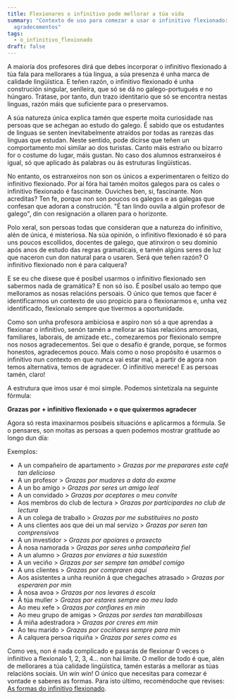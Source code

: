 ```yaml
---
title: Flexionares o infinitivo pode mellorar a túa vida
summary: "Contexto de uso para comezar a usar o infinitivo flexionado: os
  agradecementos"
tags:
  - o_infinitivo_flexionado
draft: false
---
```

A maioría dos profesores dirá que debes incorporar o infinitivo flexionado á túa fala para mellorares a túa lingua, a súa presenza é unha marca de calidade lingüística. E teñen razón, o infinitivo flexionado é unha construción singular, senlleira, que só se dá no galego-portugués e no húngaro. Trátase, por tanto, dun trazo identitario que só se encontra nestas linguas, razón máis que suficiente para o preservamos.

A súa natureza única explica tamén que esperte moita curiosidade nas persoas que se achegan ao estudo do galego. É sabido que os estudantes de linguas se senten inevitabelmente atraídos por todas as rarezas das linguas que estudan. Neste sentido, pode dicirse que teñen un comportamento moi similar ao dos turistas. Canto máis estraño ou bizarro for o costume do lugar, máis gustan. No caso dos alumnos estranxeiros é igual, só que aplicado ás palabras ou ás estruturas lingüísticas.

No entanto, os estranxeiros non son os únicos a experimentaren o feitizo do infinitivo flexionado. Por aí fóra hai tamén moitos galegos para os cales o infinitivo flexionado é fascinante. Ouviches ben, si, fascinante. Non acreditas? Ten fe, porque non son poucos os galegos e as galegas que confesan que adoran a construción. "É tan lindo ouvila a algún profesor de galego", din con resignación a ollaren para o horizonte.

Polo xeral, son persoas todas que consideran que a natureza do infinitivo, alén de única, é misteriosa. Na súa opinión, o infinitivo flexionado é só para uns poucos escollidos, docentes de galego, que atinxiron o seu dominio após anos de estudo das regras gramaticais, e tamén algúns seres de luz que naceron cun don natural para o usaren. Será que teñen razón? O infinitivo flexionado non é para calquera?

E se eu che dixese que é posíbel usarmos o infinitivo flexionado sen sabermos nada de gramática? E non só iso. É posíbel usalo ao tempo que melloramos as nosas relacións persoais. O único que temos que facer é identificarmos un contexto de uso propicio para o flexionarmos e, unha vez identificado, flexionalo sempre que tivermos a oportunidade.

Como son unha profesora ambiciosa e aspiro non só a que aprendas a flexionar o infinitivo, senón tamén a mellorar as túas relacións amorosas, familiares, laborais, de amizade etc., comezaremos por flexionalo sempre nos nosos agradecementos. Sei que o desafío é grande, porque, se formos honestos, agradecemos pouco. Mais como o noso propósito é usarmos o infinitivo nun contexto en que nunca vai estar mal, a partir de agora non temos alternativa, temos de agradecer. O infinitivo merece! E as persoas tamén, claro!

A estrutura que imos usar é moi simple. Podemos sintetizala na seguinte fórmula:

**Grazas por + infinitivo flexionado + o que quixermos agradecer**

Agora só resta imaxinarmos posíbeis situacións e aplicarmos a fórmula. Se o pensares, son moitas as persoas a quen podemos mostrar gratitude ao longo dun día:

Exemplos:

* A un compañeiro de apartamento > *Grazas por me preparares este café tan delicioso*
* A un profesor > *Grazas por mudares a data do exame*
* A un bo amigo > *Grazas por seres un amigo leal*
* A un convidado > *Grazas por aceptares o meu convite*
* Aos membros do club de lectura > *Grazas por participardes no club de lectura*
* A un colega de traballo > *Grazas por me substituíres no posto*
* A uns clientes aos que dei un mal servizo > *Grazas por seren tan comprensivos*
* A un investidor > *Grazas por apoiares o proxecto*
* Á nosa namorada > *Grazas por seres unha compañeira fiel*
* A un alumno > *Grazas por enviares a túa suxestión*
* A un veciño > *Grazas por ser sempre tan amábel comigo*
* A uns clientes > *Grazas por compraren aquí*
* Aos asistentes a unha reunión á que chegaches atrasado > *Grazas por esperaren por min*
* Á nosa avoa > *Grazas por nos levares á escola*
* Á túa muller > *Grazas por estares sempre ao meu lado*
* Ao meu xefe > *Grazas por confiares en min*
* Ao meu grupo de amigas > *Grazas por serdes tan marabillosas*
* Á miña adestradora > *Grazas por creres em min*
* Ao teu marido > *Grazas por cociñares sempre para min*
* A calquera persoa riquiña > *Grazas por seres como es*

Como ves, non é nada complicado e pasarás de flexionar 0 veces o infinitivo a flexionalo 1, 2, 3, 4... non hai límite. O mellor de todo é que, alén de mellorares a túa calidade lingüística, tamén estarás a mellorar as túas relacións sociais. Un *win win!* O único que necesitas para comezar é vontade e saberes as formas. Para isto último, recoméndoche que revises: [As formas do infinitivo flexionado](https://laurarubio.net/posts/as-formas-do-infinitivo-persoal/).